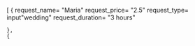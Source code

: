 [
    {
        request_name= "Maria"
        request_price= "2.5"
        request_type= input"wedding"
        request_duration= "3 hours"
    
    },
    {